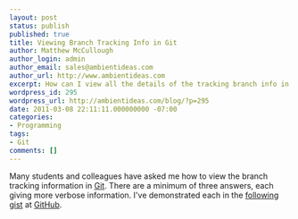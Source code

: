 ```yaml
---
layout: post
status: publish
published: true
title: Viewing Branch Tracking Info in Git
author: Matthew McCullough
author_login: admin
author_email: sales@ambientideas.com
author_url: http://www.ambientideas.com
excerpt: How can I view all the details of the tracking branch info in Git?
wordpress_id: 295
wordpress_url: http://ambientideas.com/blog/?p=295
date: 2011-03-08 22:11:11.000000000 -07:00
categories:
- Programming
tags:
- Git
comments: []
---
```

<p>Many students and colleagues have asked me how to view the branch tracking information in <a href="http://git-scm.com">Git</a>. There are a minimum of three answers, each giving more verbose information.  I've demonstrated each in the <a href="https://gist.github.com/861722">following gist</a> at <a href="http://github.com">GitHub</a>.</p>

<p><script src="https://gist.github.com/861722.js?file=git-tracking-info.bash"></script></p>
